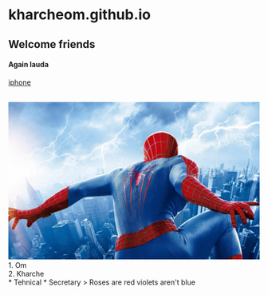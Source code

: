 # kharcheom.github.io
## Welcome friends
#### Again lauda
[iphone](https://tailwindcss.com/docs/installation/play-cdn)<br><br>

<img src = "335956.jpg">
1. Om <br>
2. Kharche <br>
* Tehnical
* Secretary
> Roses are red violets aren't blue
